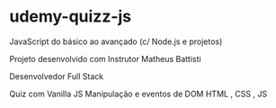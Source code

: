 # udemy-quizz-js
JavaScript do básico ao avançado (c/ Node.js e projetos)

Projeto desenvolvido com Instrutor Matheus Battisti

Desenvolvedor Full Stack

Quiz com Vanilla JS Manipulação e eventos de DOM 
HTML , CSS , JS  
